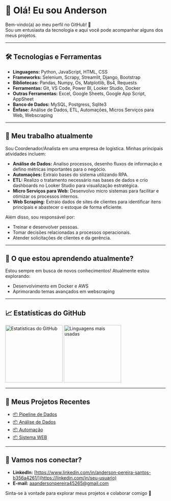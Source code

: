 # 👋 Olá! Eu sou Anderson

Bem-vindo(a) ao meu perfil no GitHub! 🚀  
Sou um entusiasta da tecnologia e aqui você pode acompanhar alguns dos meus projetos.

---

## 🛠️ Tecnologias e Ferramentas  
- **Linguagens:** Python, JavaScript, HTML, CSS  
- **Frameworks:** Selenium, Scrapy, Streamlit, Django, Bootstrap
- **Bibliotecas:** Pandas, Numpy, Os, Matplotlib, Bs4, Requests
- **Ferramentas:** Git, VS Code, Power BI, Looker Studio, Docker
- **Outras Ferramentas:** Excel, Google Sheets, Google App Script, AppSheet
- **Banco de Dados:** MySQL, Postgress, Sqlite3
- **Ênfase:** Análise de Dados, ETL, Automações, Micros Serviços para Web, Webscraping

---

## 🌱 Meu trabalho atualmente  
Sou Coordenador/Analista em uma empresa de logística. Minhas principais atividades incluem:  

- **Análise de Dados:** Analiso processos, desenho fluxos de informação e defino métricas importantes para o negócio.  
- **Automações:** Extraio bases do sistema utilizando RPA.  
- **ETL:** Realizo o tratamento necessário nas bases de dados e crio dashboards no Looker Studio para visualização estratégica.  
- **Micro Serviços para Web:** Desenvolvo micro sistemas para facilitar e otimizar os processos internos.  
- **Web Scraping:** Extraio dados de sites de clientes para identificar itens principais e abastecer o estoque de forma eficiente.  

Além disso, sou responsável por:  
- Treinar e desenvolver pessoas.  
- Tomar decisões relacionadas a processos operacionais.  
- Atender solicitações de clientes e da gerência.  

---

## 🌱 O que estou aprendendo atualmente?  
Estou sempre em busca de novos conhecimentos! Atualmente estou explorando:  
- Desenvolvimento em Docker e AWS  
- Aprimorando temas avançados em webscraping  

---

## 📈 Estatísticas do GitHub  
<div>
  <img height="180em" src="https://github-readme-stats.vercel.app/api?username=Andersonps-dev&show_icons=true&theme=radical" alt="Estatísticas do GitHub">
  <img height="180em" src="https://github-readme-stats.vercel.app/api/top-langs/?username=Andersonps-dev&layout=compact&theme=radical" alt="Linguagens mais usadas">
</div>

---

## 🚀 Meus Projetos Recentes  
- [📦 Pipeline de Dados](https://github.com/Andersonps-dev/pipeline-dados)  
- [📦 Análise de Dados](https://github.com/Andersonps-dev/analise-dados-chrun)  
- [📦 Automação](https://github.com/Andersonps-dev/gerar-html_e_enviar-email)  
- [📦 Sistema WEB](https://github.com/Andersonps-dev/solen-sistema-django)  

---

## 🤝 Vamos nos conectar?  
- **LinkedIn:** [https://www.linkedin.com/in/anderson-pereira-santos-b356a4261/](https://linkedin.com/in/seu-usuario)  
- **E-mail:** [aaandersonpereira45265@gmail.com](mailto:seu-email@dominio.com)  

Sinta-se à vontade para explorar meus projetos e colaborar comigo 🚀

